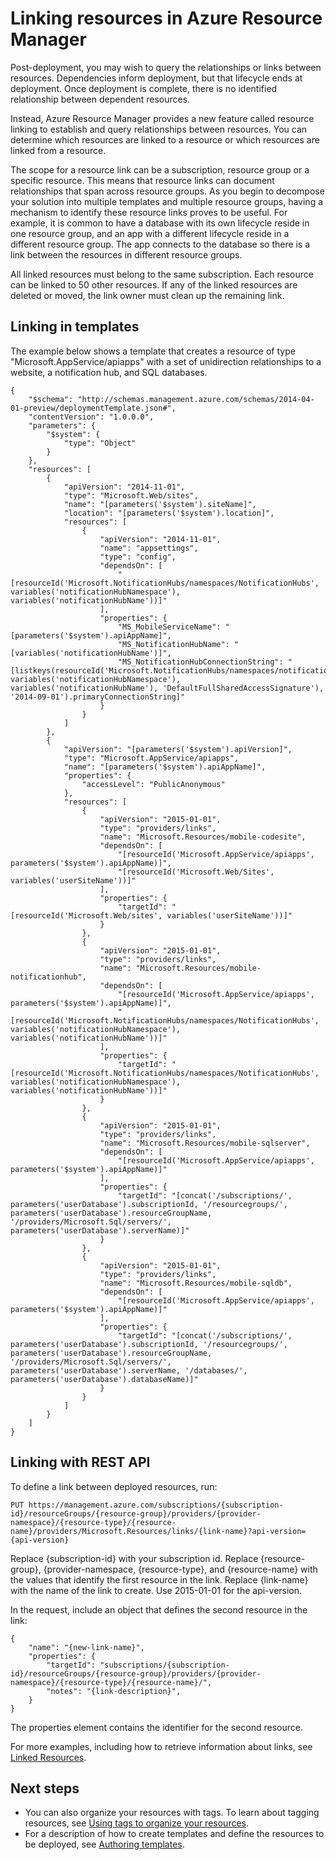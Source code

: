 <properties 
	pageTitle="Linking resources in Azure Resource Manager" 
	description="Create a link between resources in different resource groups in Azure Resource Manager." 
	services="azure-resource-manager" 
	documentationCenter="" 
	authors="tfitzmac" 
	manager="wpickett" 
	editor=""/>

<tags 
	ms.service="azure-resource-manager" 
	ms.date="07/16/2015" 
	wacn.date=""/>

# Linking resources in Azure Resource Manager

Post-deployment, you may wish to query the relationships or links between resources. Dependencies inform deployment, but that 
lifecycle ends at deployment. Once deployment is complete, there is no identified relationship between dependent resources.

Instead, Azure Resource Manager provides a new feature called resource linking to establish and query relationships 
between resources. You can determine which resources are linked to a resource or which resources are linked from a resource. 

The scope for a resource link can be a subscription, resource group or a specific resource. This means that resource links can document 
relationships that span across resource groups. As you begin to decompose your solution into multiple templates and multiple resource groups, 
having a mechanism to identify these resource links proves to be useful. For example, it is common to have a database with its own lifecycle 
reside in one resource group, and an app with a different lifecycle reside in a different resource group. The app connects to the database so 
there is a link between the resources in different resource groups. 

All linked resources must belong to the same subscription. Each resource can be linked to 50 other resources. If any of the linked resources are 
deleted or moved, the link owner must clean up the remaining link.

## Linking in templates

The example below shows a template that creates a resource of type "Microsoft.AppService/apiapps" 
with a set of unidirection relationships to a website, a notification hub, and SQL databases. 

    {
        "$schema": "http://schemas.management.azure.com/schemas/2014-04-01-preview/deploymentTemplate.json#",
        "contentVersion": "1.0.0.0",
        "parameters": {
            "$system": {
                "type": "Object"
            }
        },
        "resources": [
            {
                "apiVersion": "2014-11-01",
                "type": "Microsoft.Web/sites",
                "name": "[parameters('$system').siteName]",
                "location": "[parameters('$system').location]",
                "resources": [
                    {
                        "apiVersion": "2014-11-01",
                        "name": "appsettings",
                        "type": "config",
                        "dependsOn": [
                            "[resourceId('Microsoft.NotificationHubs/namespaces/NotificationHubs', variables('notificationHubNamespace'), variables('notificationHubName'))]"
                        ],
                        "properties": {
                            "MS_MobileServiceName": "[parameters('$system').apiAppName]",
                            "MS_NotificationHubName": "[variables('notificationHubName')]",
                            "MS_NotificationHubConnectionString": "[listkeys(resourceId('Microsoft.NotificationHubs/namespaces/notificationHubs/authorizationRules', variables('notificationHubNamespace'), variables('notificationHubName'), 'DefaultFullSharedAccessSignature'), '2014-09-01').primaryConnectionString]"
                        }
                    }
                ]
            },
            {
                "apiVersion": "[parameters('$system').apiVersion]",
                "type": "Microsoft.AppService/apiapps",
                "name": "[parameters('$system').apiAppName]",
                "properties": {
                    "accessLevel": "PublicAnonymous"
                },
                "resources": [
                    {
                        "apiVersion": "2015-01-01",
                        "type": "providers/links",
                        "name": "Microsoft.Resources/mobile-codesite",
                        "dependsOn": [
                            "[resourceId('Microsoft.AppService/apiapps', parameters('$system').apiAppName)]",
                            "[resourceId('Microsoft.Web/Sites', variables('userSiteName'))]"
                        ],
                        "properties": {
                            "targetId": "[resourceId('Microsoft.Web/sites', variables('userSiteName'))]"
                        }
                    },
                    {
                        "apiVersion": "2015-01-01",
                        "type": "providers/links",
                        "name": "Microsoft.Resources/mobile-notificationhub",
                        "dependsOn": [
                            "[resourceId('Microsoft.AppService/apiapps', parameters('$system').apiAppName)]",
                            "[resourceId('Microsoft.NotificationHubs/namespaces/NotificationHubs', variables('notificationHubNamespace'), variables('notificationHubName'))]"
                        ],
                        "properties": {
                            "targetId": "[resourceId('Microsoft.NotificationHubs/namespaces/NotificationHubs', variables('notificationHubNamespace'), variables('notificationHubName'))]"
                        }
                    },
                    {
                        "apiVersion": "2015-01-01",
                        "type": "providers/links",
                        "name": "Microsoft.Resources/mobile-sqlserver",
                        "dependsOn": [
                            "[resourceId('Microsoft.AppService/apiapps', parameters('$system').apiAppName)]"
                        ],
                        "properties": {
                            "targetId": "[concat('/subscriptions/', parameters('userDatabase').subscriptionId, '/resourcegroups/', parameters('userDatabase').resourceGroupName, '/providers/Microsoft.Sql/servers/', parameters('userDatabase').serverName)]"
                        }
                    },
                    {
                        "apiVersion": "2015-01-01",
                        "type": "providers/links",
                        "name": "Microsoft.Resources/mobile-sqldb",
                        "dependsOn": [
                            "[resourceId('Microsoft.AppService/apiapps', parameters('$system').apiAppName)]"
                        ],
                        "properties": {
                            "targetId": "[concat('/subscriptions/', parameters('userDatabase').subscriptionId, '/resourcegroups/', parameters('userDatabase').resourceGroupName, '/providers/Microsoft.Sql/servers/', parameters('userDatabase').serverName, '/databases/', parameters('userDatabase').databaseName)]"
                        }
                    }
                ]
            }
        ]
    }

## Linking with REST API

To define a link between deployed resources, run:

    PUT https://management.azure.com/subscriptions/{subscription-id}/resourceGroups/{resource-group}/providers/{provider-namespace}/{resource-type}/{resource-name}/providers/Microsoft.Resources/links/{link-name}?api-version={api-version}

Replace {subscription-id} with your subscription id. Replace {resource-group}, {provider-namespace, {resource-type}, and {resource-name} with the values that 
identify the first resource in the link. Replace {link-name} with the name of the link to create. Use 2015-01-01 for the api-version.

In the request, include an object that defines the second resource in the link:

    {
        "name": "{new-link-name}",
        "properties": {
            "targetId": "subscriptions/{subscription-id}/resourceGroups/{resource-group}/providers/{provider-namespace}/{resource-type}/{resource-name}/",
            "notes": "{link-description}",
        }
    }

The properties element contains the identifier for the second resource.

For more examples, including how to retrieve information about links, see [Linked Resources](https://msdn.microsoft.com/zh-cn/library/azure/mt238499.aspx).

## Next steps

- You can also organize your resources with tags. To learn about tagging resources, see [Using tags to organize your resources](/documentation/articles/resource-group-using-tags).
- For a description of how to create templates and define the resources to be deployed, see [Authoring templates](/documentation/articles/resource-group-authoring-templates).
